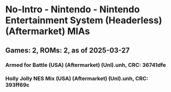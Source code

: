 # No-Intro - Nintendo - Nintendo Entertainment System (Headerless) (Aftermarket) MIAs
## Games: 2, ROMs: 2, as of 2025-03-27

### Armed for Battle (USA) (Aftermarket) (Unl).unh, CRC: 36741dfe
### Holly Jolly NES Mix (USA) (Aftermarket) (Unl).unh, CRC: 393ff69c
